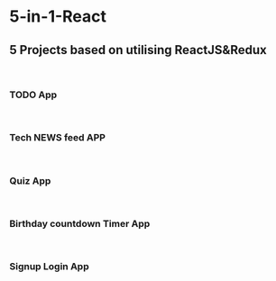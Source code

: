 # 5-in-1-React
## 5 Projects based on utilising ReactJS&Redux
<br/>

### TODO App
<br/>

### Tech NEWS feed APP
<br/>

### Quiz App
<br/>

### Birthday countdown Timer App
<br/>

### Signup Login App
<br/>
